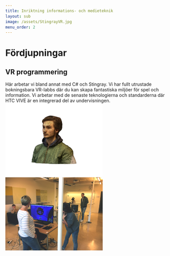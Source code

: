 ```yaml
---
title: Inriktning informations- och medieteknik
layout: sub
image: /assets/StingrayVR.jpg
menu_order: 2
---
```


# Fördjupningar

## VR programmering

Här arbetar vi bland annat med C# och Stingray. Vi har
fullt utrustade bokningsbara VR-labbs där du kan skapa
fantastiska miljöer för spel och information. Vi arbetar
med de senaste teknologierna och standarderna där HTC
VIVE är en integrerad del av undervisningen.
<img src="/assets/VRmodelleringsa.jpg" alt="VRmodellering" style="width:304px;height:228px;">
<img src="/assets/VRlabba.jpg" alt="VRlabb" style="width:304px;height:228px;"> 
